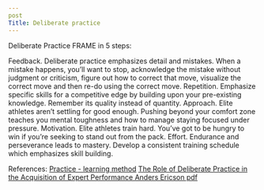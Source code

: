 ```yaml
---
post
Title: Deliberate practice
---
```


Deliberate Practice FRAME in 5 steps:

Feedback. Deliberate practice emphasizes detail and mistakes. When a mistake happens, you’ll want to stop, acknowledge the mistake without judgment or criticism, figure out how to correct that move, visualize the correct move and then re-do using the correct move.
Repetition. Emphasize specific skills for a competitive edge by building upon your pre-existing knowledge. Remember its quality instead of quantity.
Approach. Elite athletes aren’t settling for good enough. Pushing beyond your comfort zone teaches you mental toughness and how to manage staying focused under pressure.
Motivation.  Elite athletes train hard. You’ve got to be hungry to win if you’re seeking to stand out from the pack.
Effort. Endurance and perseverance leads to mastery. Develop a consistent training schedule which emphasizes skill building.

References: 
[Practice - learning method](https://en.wikipedia.org/wiki/Practice_(learning_method))
[The Role of Deliberate Practice in the Acquisition of Expert Performance Anders Ericson pdf](http://projects.ict.usc.edu/itw/gel/EricssonDeliberatePracticePR93.PDF)
